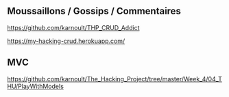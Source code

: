 ## Moussaillons / Gossips / Commentaires

https://github.com/karnoult/THP_CRUD_Addict

https://my-hacking-crud.herokuapp.com/

## MVC

https://github.com/karnoult/The_Hacking_Project/tree/master/Week_4/04_THU/PlayWithModels
